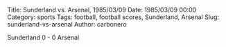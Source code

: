 Title: Sunderland vs. Arsenal, 1985/03/09
Date: 1985/03/09 00:00
Category: sports
Tags: football, football scores, Sunderland, Arsenal
Slug: sunderland-vs-arsenal
Author: carbonero


Sunderland 0 - 0 Arsenal

